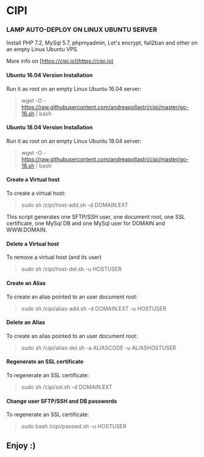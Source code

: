 # CIPI
### LAMP AUTO-DEPLOY ON LINUX UBUNTU SERVER
Install PHP 7.2, MySql 5.7, phpmyadmin, Let's encrypt, fail2ban and other on an empty Linux Ubuntu VPS.

More info on [https://cipi.io](https://cipi.io)

#### Ubuntu 16.04 Version Installation
Run it as root on an empty Linux Ubuntu 16.04 server:
> wget -O - https://raw.githubusercontent.com/andreapollastri/cipi/master/go-16.sh | bash

#### Ubuntu 18.04 Version Installation
Run it as root on an empty Linux Ubuntu 18.04 server:
> wget -O - https://raw.githubusercontent.com/andreapollastri/cipi/master/go-18.sh | bash

#### Create a Virtual host
To create a virtual host:
> sudo sh /cipi/host-add.sh -d DOMAIN.EXT

This script generates one SFTP/SSH user, one document root, one SSL certificate, one MySql DB and one MySql user for DOMAIN and WWW.DOMAIN.

#### Delete a Virtual host
To remove a virtual host (and its user)
> sudo sh /cipi/host-del.sh -u HOSTUSER

#### Create an Alias
To create an alias pointed to an user document root:
> sudo sh /cipi/alias-add.sh -d DOMAIN.EXT -u HOSTUSER

#### Delete an Alias
To create an alias pointed to an user document root:
> sudo sh /cipi/alias-del.sh -a ALIASCODE -u ALIASHOSTUSER

#### Regenerate an SSL certificate
To regenerate an SSL certificate:
> sudo sh /cipi/ssl.sh -d DOMAIN.EXT

#### Change user SFTP/SSH and DB passwords
To regenerate an SSL certificate:
> sudo bash /cipi/passwd.sh -u HOSTUSER

## Enjoy :)
